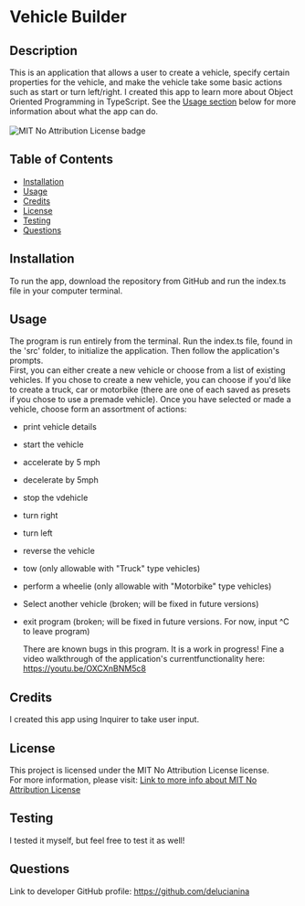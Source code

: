 # Vehicle Builder
## Description
This is an application that allows a user to create a vehicle, specify certain properties for the vehicle, and make the vehicle take some basic actions such as start or turn left/right. I created this app to learn more about Object Oriented Programming in TypeScript. See the [Usage section](#usage) below for more information about what the app can do. <br><br>
![MIT No Attribution License badge](https://img.shields.io/badge/license-MIT_No_Attribution-blue.svg)
## Table of Contents 
- [Installation](#installation) 
- [Usage](#usage)
- [Credits](#credits) 
- [License](#license)
- [Testing](#testing) 
- [Questions](#questions)
## Installation
To run the app, download the repository from GitHub and run the index.ts file in your computer terminal. 
## Usage
The program is run entirely from the terminal. Run the index.ts file, found in the 'src' folder, to initialize the application. Then follow the application's prompts. <br>
First, you can either create a new vehicle or choose from a list of existing vehicles. If you chose to create a new vehicle, you can choose if you'd like to create a truck, car or motorbike (there are one of each saved as presets if you chose to use a premade vehicle). Once you have selected or made a vehicle, choose form an assortment of actions: 
- print vehicle details
- start the vehicle
- accelerate by 5 mph
- decelerate by 5mph
- stop the vdehicle
- turn right
- turn left
- reverse the vehicle
- tow (only allowable with "Truck" type vehicles)
- perform a wheelie (only allowable with "Motorbike" type vehicles)
- Select another vehicle (broken; will be fixed in future versions)
- exit program (broken; will be fixed in future versions. For now, input ^C to leave program)

  There are known bugs in this program. It is a work in progress!
  Fine a video walkthrough of the application's currentfunctionality here: https://youtu.be/OXCXnBNM5c8 
## Credits
I created this app using Inquirer to take user input. 
## License 
  This project is licensed under the MIT No Attribution License license. <br>For more information, please visit: [Link to more info about MIT No Attribution License](https://opensource.org/license/mit-0)
## Testing
I tested it myself, but feel free to test it as well! 
## Questions
Link to developer GitHub profile: https://github.com/delucianina  
 
